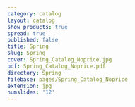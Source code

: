 ```yaml
---
category: catalog
layout: catalog
show_products: true
spread: true
published: false
title: Spring
slug: Spring
cover: Spring_Catalog_Noprice.jpg
pdf: Spring_Catalog_Noprice.pdf
directory: Spring
filebase: pages/Spring_Catalog_Noprice
extension: jpg
numslides: '12'
---
```

